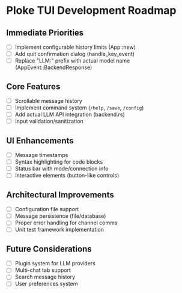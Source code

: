 # Ploke TUI Development Roadmap

## Immediate Priorities
- [ ] Implement configurable history limits (App::new)
- [ ] Add quit confirmation dialog (handle_key_event)
- [ ] Replace "LLM:" prefix with actual model name (AppEvent::BackendResponse)

## Core Features
- [ ] Scrollable message history
- [ ] Implement command system (`/help`, `/save`, `/config`)
- [ ] Add actual LLM API integration (backend.rs)
- [ ] Input validation/sanitization

## UI Enhancements
- [ ] Message timestamps
- [ ] Syntax highlighting for code blocks
- [ ] Status bar with mode/connection info
- [ ] Interactive elements (button-like controls)

## Architectural Improvements
- [ ] Configuration file support
- [ ] Message persistence (file/database)
- [ ] Proper error handling for channel comms
- [ ] Unit test framework implementation

## Future Considerations
- [ ] Plugin system for LLM providers
- [ ] Multi-chat tab support
- [ ] Search message history
- [ ] User preferences system
